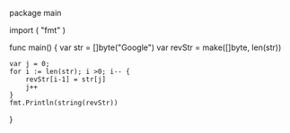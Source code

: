 package main

import (
    "fmt"
)

func main() {
    var str = []byte("Google")
    var revStr = make([]byte, len(str))

    var j = 0;
    for i := len(str); i >0; i-- {
        revStr[i-1] = str[j]
        j++
    }
    fmt.Println(string(revStr))
}
